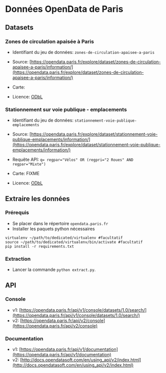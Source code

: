 # Données OpenData de Paris

## Datasets

### Zones de circulation apaisée à Paris

* Identifiant du jeu de données: `zones-de-circulation-apaisee-a-paris`

* Source: [https://opendata.paris.fr/explore/dataset/zones-de-circulation-apaisee-a-paris/information/](https://opendata.paris.fr/explore/dataset/zones-de-circulation-apaisee-a-paris/information/)

* Carte:

<script src="https://embed.github.com/view/geojson/parisenselle/planvelo-carte/master/opendata.paris.fr/zones-de-circulation-apaisee.geojson"></script>

* Licence: [ODbL](https://opendatacommons.org/licenses/odbl/)

### Stationnement sur voie publique - emplacements

* Identifiant du jeu de données: `stationnement-voie-publique-emplacements`

* Source: [https://opendata.paris.fr/explore/dataset/stationnement-voie-publique-emplacements/information/](https://opendata.paris.fr/explore/dataset/stationnement-voie-publique-emplacements/information/)

* Requête API: `q= regpar="Vélos" OR (regpri="2 Roues" AND regpar="Mixte")`

* Carte: FIXME

* Licence: [ODbL](https://opendatacommons.org/licenses/odbl/)

## Extraire les données

### Prérequis

* Se placer dans le répertoire `opendata.paris.fr`
* Installer les paquets python nécessaires

~~~
virtualenv ~/path/to/dedicated/virtualenv #facultatif
source ~/path/to/dedicated/virtualenv/bin/activate #facultatif
pip install -r requirements.txt
~~~

### Extraction

* Lancer la commande `python extract.py`.

## API

### Console

* v1: [https://opendata.paris.fr/api/v1/console/datasets/1.0/search/](https://opendata.paris.fr/api/v1/console/datasets/1.0/search/)
* v2:  [https://opendata.paris.fr/api/v2/console](https://opendata.paris.fr/api/v2/console)

### Documentation

* v1: [https://opendata.paris.fr/api/v1/documentation](https://opendata.paris.fr/api/v1/documentation)
* v2:  [http://docs.opendatasoft.com/en/using_api/v2/index.html](http://docs.opendatasoft.com/en/using_api/v2/index.html)
